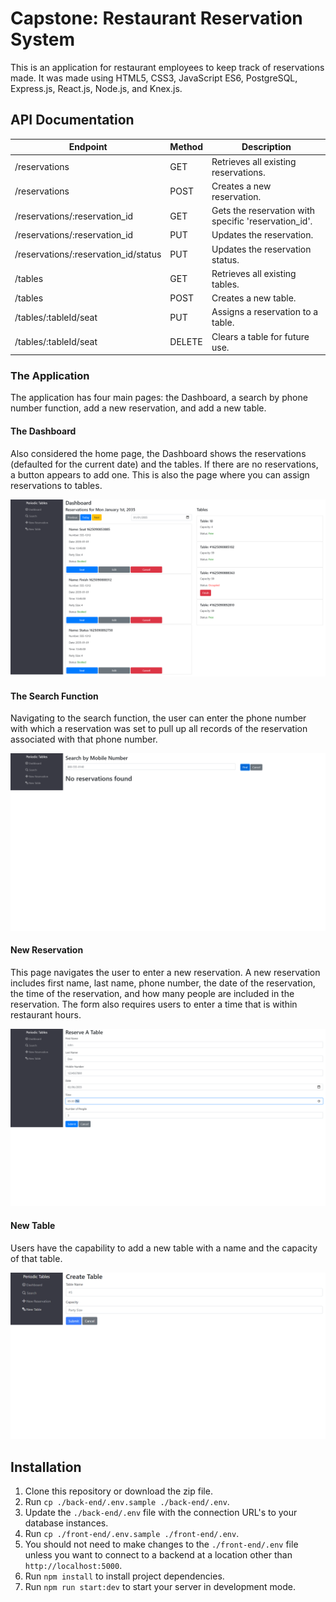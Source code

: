 # Capstone: Restaurant Reservation System

This is an application for restaurant employees to keep track of reservations made. It was made using HTML5, CSS3, JavaScript ES6, PostgreSQL, Express.js, React.js, Node.js, and Knex.js.
## API Documentation

| Endpoint | Method | Description |
| ---------------- | -----------------------------------------------| ----------------- |
| /reservations | GET | Retrieves all existing reservations. |
| /reservations | POST | Creates a new reservation. |
| /reservations/:reservation_id | GET | Gets the reservation with specific 'reservation_id'. |
| /reservations/:reservation_id | PUT | Updates the reservation. |
| /reservations/:reservation_id/status | PUT | Updates the reservation status. |
| /tables | GET | Retrieves all existing tables. |
| /tables | POST | Creates a new table. |
| /tables/:tableId/seat | PUT | Assigns a reservation to a table. |
| /tables/:tableId/seat | DELETE | Clears a table for future use. |
### The Application

The application has four main pages: the Dashboard, a search by phone number function, add a new reservation, and add a new table. 
#### The Dashboard 
Also considered the home page, the Dashboard shows the reservations (defaulted for the current date) and the tables. If there are no reservations, a button appears to add one. This is also the page where you can assign reservations to tables. 

![Alt text](/screenshots/us-06-dashboard-displays-status.png "Dashboard")
#### The Search Function
Navigating to the search function, the user can enter the phone number with which a reservation was set to pull up all records of the reservation associated with that phone number. 

![Alt text](/screenshots/us-07-search-reservations-submit-valid-after.png "Search")
#### New Reservation
This page navigates the user to enter a new reservation. A new reservation includes first name, last name, phone number, the date of the reservation, the time of the reservation, and how many people are included in the reservation. The form also requires users to enter a time that is within restaurant hours. 

![Alt text](/screenshots/us-02-reservation-is-working-day-before.png "new Reservation")
#### New Table
Users have the capability to add a new table with a name and the capacity of that table.

![Alt text](/screenshots/Screenshot%202021-07-08%20160616.png "new Table")
## Installation

1. Clone this repository or download the zip file. 
1. Run `cp ./back-end/.env.sample ./back-end/.env`.
1. Update the `./back-end/.env` file with the connection URL's to your database instances.
1. Run `cp ./front-end/.env.sample ./front-end/.env`.
1. You should not need to make changes to the `./front-end/.env` file unless you want to connect to a backend at a location other than `http://localhost:5000`.
1. Run `npm install` to install project dependencies.
1. Run `npm run start:dev` to start your server in development mode.
